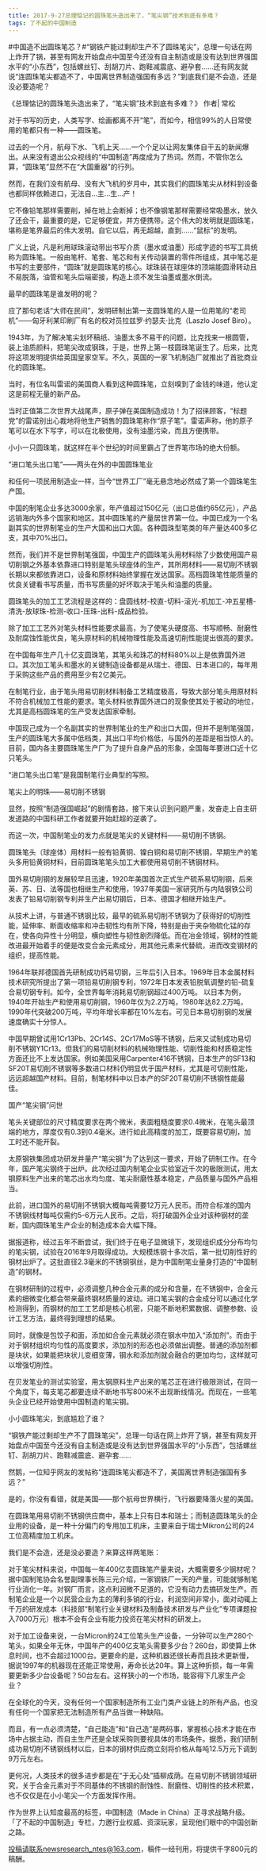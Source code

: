 ```yaml
---
title: 2017-9-27总理惦记的圆珠笔头造出来了，“笔尖钢”技术到底有多难？ 
tags: 了不起的中国制造
---
```


  

#中国造不出圆珠笔芯？#“钢铁产能过剩却生产不了圆珠笔尖”，总理一句话在网上炸开了锅，甚至有网友开始盘点中国至今还没有自主制造或是没有达到世界强国水平的“小东西”，包括螺丝钉、刮胡刀片、跑鞋减震底、避孕套……还有网友就说“连圆珠笔尖都造不了，中国离世界制造强国有多远？”到底我们是不会造，还是没必要造呢？




《总理惦记的圆珠笔头造出来了，“笔尖钢”技术到底有多难？》
作者| 常松

对于书写的历史，人类写字、绘画都离不开“笔”，而如今，相信99%的人日常使用的笔都只有一种——圆珠笔。

过去的一个月，航母下水、飞机上天……一个个足以让网友集体自干五的新闻爆出。从来没有退出公众视线的“中国制造”再度成为了热词。然而，不管你怎么算，“圆珠笔”显然不在“大国重器”的行列。

然而，在我们没有航母、没有大飞机的岁月中，其实我们的圆珠笔尖从材料到设备也都同样依赖进口，无法自…主…生…产！



它不像铅笔那样需要削，掉在地上会断掉；也不像钢笔那样需要经常吸墨水，放久了还会干，最重要的是，它足够便宜，并方便携带。这个伟大的发明就是圆珠笔，堪称是笔界最后的伟大发明。自它以后，再无超越，直到……“鼠标”的发明。

广义上说，凡是利用球珠滚动带出书写介质（墨水或油墨）形成字迹的书写工具统称为圆珠笔。一般由笔杆、笔套、笔芯和有关传动装置的零件所组成，其中笔芯是书写的主要部件，“圆珠”就是圆珠笔的核心。球珠装在球座体的顶端能圆滑转动且不易脱落，油管和笔头后端密接，构造上须不发生油墨或墨水倒流。



最早的圆珠笔是谁发明的呢？

应了那句老话“大师在民间”，发明研制出第一支圆珠笔的人是一位用笔的“老司机”——匈牙利某印刷厂有名的校对员拉兹罗·约瑟夫·比克（Laszlo Josef Biro）。

1943年，为了解决笔尖划坏稿纸、油墨太多不易干的问题，比克找来一根圆管，装上油质颜料，把笔尖改成钢珠，于是，世界上第一枝圆珠笔诞生了。后来，比克将这项发明提供给英国皇家空军。不久，英国的一家飞机制造厂就推出了首批商业化的圆珠笔。

当时，有位名叫雷诺的美国商人看到这种圆珠笔，立刻嗅到了金钱的味道，他认定这是前程无量的新产品。

当时正值第二次世界大战尾声，原子弹在美国制造成功！为了招徕顾客，“标题党”的雷诺别出心裁地将他生产销售的圆珠笔称作“原子笔”。雷诺声称，他的原子笔可以在水下写字，可以在北极使用，没有油墨污染，而且方便携带。

小小一只圆珠笔，就这样在半个世纪的时间里霸占了世界笔市场的绝大份额。

“进口笔头出口笔”——两头在外的中国圆珠笔业

和任何一项民用制造业一样，当今“世界工厂”毫无悬念地必然成了第一个圆珠笔生产国。

中国的制笔企业多达3000余家，年产值超过150亿元（出口总值约65亿元），产品远销海内外多个国家和地区。其中圆珠笔的产量居世界第一位。中国已成为一个名副其实的世界制笔业的生产大国和出口大国。各种圆珠型笔类的年产量达400多亿支，其中70%出口。

然而，我们并不是世界制笔强国，中国生产的圆珠笔头用材料除了少数使用国产易切削钢之外基本依靠进口特别是笔头球座体的生产，其所用材料——易切削不锈钢长期以来都依靠进口，设备和原材料始终掌握在发达国家。高档圆珠笔性能质量的优良关键看书写质量，而书写质量的好坏取决于笔头和油墨的质量。

圆珠笔头的加工工艺流程是这样的：盘圆线材-校直-切料-滚光-机加工-冲五星槽-清洗-放球珠-检测-收口-压珠-出料-成品检验。



除了加工工艺外对笔头材料性能要求最高，为了使笔头硬度高、书写顺畅、耐磨性及耐腐蚀性能优良，笔头原材料的机械物理性能及高速切削性能提出很高的要求。

在中国每年生产几十亿支圆珠笔，其笔头和珠芯的材料80%以上是依靠国外进口。其次加工笔头和墨水的关键制造设备都是从瑞士、德国、日本进口的，每年用于采购这些产品的费用至少有2亿美元。



在制笔行业，由于笔头用易切削材料制备工艺精度极高，导致大部分笔头用原材料不符合机械加工性能的要求。笔头材料依靠国外进口的现象使其处于被动的地位，尤其是高档圆珠笔的生产受发达国家牵制。

中国现己成为一个名副其实的世界制笔业的生产和出口大国，但并不是制笔强国，生产的圆珠笔大多属中低档类，其出口平均价格低，与国外的差距是相当惊人的。目前，国内各主要圆珠笔生产厂为了提升自身产品的形象，全国每年要进口近十亿只笔头。

“进口笔头出口笔”是我国制笔行业典型的写照。

笔尖上的明珠——易切削不锈钢

显然，按照“制造强国崛起”的剧情套路，接下来认识到问题严重，发奋走上自主研发道路的中国科研工作者就要开始赶超的逆袭了。

而这一次，中国制笔业的发力点就是笔尖的关键材料——易切削不锈钢。

圆珠笔头（球座体）用材料一般有铅黄铜、镍白铜和易切削不锈钢，早期生产的笔头多用铅黄铜材料，目前圆珠笔笔头加工大都使用易切削不锈钢材料。



国外易切削钢的发展较早且迅速，1920年美国首次正式生产硫系易切削钢，后来英、苏、日、法等国也相继生产和使用，1937年美国一家研究所与内陆钢铁公司发表了铅易切削钢专利并生产出易切钢后，日本、德国才相继开始生产。

从技术上讲，与普通不锈钢比较，最早的硫系易切削不锈钢为了获得好的切削性能，延伸率、断面收缩率和冲击韧性均有所下降，特别是由于夹杂物硫化锰的存在，使各向异性十分明显，横向塑性与韧性剧烈降低。而在冶金领域，钢材的性能改进最开始着手的便是改变合金元素成分，用其他元素来代替硫，进而改变钢材的组织，提高性能。

1964年联邦德国首先研制成功钙易切钢，三年后引入日本。1969年日本金属材料技术研究所提出了第一项铅易切削钢专利，1972年日本发表铅脱氧调整的铅-硫复合易切钢专利。如今，全世界每年消耗易切削钢超过400万吨。 以日本为例，1940年开始生产和使用易切削钢，1960年仅为2.2万吨，1980年达82.2万吨，1990年代突破200万吨，平均年增长率都在10%左右。可见日本易切削钢的发展速度确实十分惊人。

中国早期曾试用1Cr13Pb、2Cr14S、2Cr17MoS等不锈钢，后来又试制成功易切削不锈钢Y1Cr13。但我们的易切削材料的机械物理性能、切削性能和材质稳定性方面还比不上发达国家。例如美国采用Carpenter416不锈钢，日本生产的SF13和SF20T易切削不锈钢等多数进口材料仍明显优于国产材料，尤其是可切削性能，远远超越国产材料。目前，制笔材料中以日本产的SF20T易切削不锈钢性能最佳。

国产“笔尖钢”问世

笔头关键部位的尺寸精度要求在两个微米，表面粗糙度要求0.4微米，在笔头最顶端的地方，厚度仅有0.3到0.4毫米。进行如此高精度的加工，既要容易切削，加工时还不能开裂。



太原钢铁集团成功研发并量产“笔尖钢”为了达到这一要求，开始了研制工作。在今年，国产笔尖钢终于出炉。此次经过国内制笔企业实验室近千次的极限测试，用太钢原料生产出来的笔芯出水均匀度、笔尖耐磨性基本稳定，产品质量与国外产品相当。

此前，进口国外的易切削不锈钢大概每吨需要12万元人民币。而符合标准的国内不锈钢线材每吨仅需约5-6万元人民币。之后，将打破国外企业对该种钢材的垄断，国内圆珠笔生产企业的制造成本会大幅下降。



据报道称，经过五年不断尝试，我们终于在电子显微镜下，发现组织成分分布均匀的笔尖钢，试验在2016年9月取得成功。大规模炼钢十多次后，第一批切削性好的钢材出炉了。这批直径2.3毫米的不锈钢钢丝，是为中国制笔业量身打造的“中国制造”的钢材。

在钢材研制的过程中，必须调整几种合金元素的成分和含量，在不锈钢中，合金元素的细微变化都会带来最终钢材质量的波动。进口笔尖钢的合金成分可以通过化学检测得到，而钢材的加工工艺却是核心机密，只能不断地积累数据、调整参数、设计工艺方法，最终得到理想的结果。



同时，就像是包饺子和面，添加如合金元素就必须在钢水中加入“添加剂”。而由于对于钢材组织均匀性的高度要求，添加剂的形态也必须做出调整。普通的添加剂都是块状，如果能把块状儿变细变薄，钢水和添加剂就会融合的更加均匀，这样就可以增强切削性。

在贝发笔业的测试实验室，用太钢原料生产出来的笔芯正在进行极限测试，在同一个角度下，每支笔芯都要连续不断地书写800米不出现断线情况。而现在，一些笔头企业已经开始使用中国制造的笔尖钢。

小小圆珠笔尖，到底尴尬了谁？

“钢铁产能过剩却生产不了圆珠笔尖”，总理一句话在网上炸开了锅，甚至有网友开始盘点中国至今还没有自主制造或是没有达到世界强国水平的“小东西”，包括螺丝钉、刮胡刀片、跑鞋减震底、避孕套……

然鹅，一位知乎网友的发帖称“连圆珠笔尖都造不了，美国离世界制造强国有多远？”

是的，你没有看错，就是美国——那个航母世界横行，飞行器要降落火星的美国。

在圆珠笔用易切削不锈钢供应商中，基本上只有日本和瑞士；而制造圆珠笔头的企业用的设备，是一种十分偏门的专用加工机床，主要来自于瑞士Mikron公司的24工位高精度加工机床。



我们是不会造，还是没必要造？来算这样两笔账：

对于笔尖材料来说，中国每一年400亿支圆珠笔产量来说，大概需要多少钢材呢？据中国制笔协会名誉副理事长陈三元介绍，一家钢铁厂一天的产量，可能就够制笔行业消化一年。对钢厂而言，这点利润微不足道的，它没有动力去搞研发生产。而制笔企业是一个以民营企业为主的薄利多销的行业，利润空间非常小，面对动辄上千万的研发成本（科技部“制笔行业关键材料及制备技术研发与产业化”专项课题投入7000万元）根本不会有企业有能力投资在笔尖材料的研发上。

对于加工设备来说，一台Micron的24工位笔头生产设备，一分钟可以生产280个笔头，如果全年无休，中国年产的400亿支笔头需要多少台？260台，即使算上休息时间，也不会超过1000台。更要命的是，这种机器还很长寿而且技术更新慢，据说1997年的机器现在还能正常使用，寿命长达20年。算上这种折损，每一年需要更新多少台设备呢？50台左右。这样狭小的一个市场，能容得下几家生产企业？

在全球化的今天，没有任何一个国家制造所有工业门类产业链上的所有产品，也没有任何一个国家把无法制造所有产品当做一种缺陷。

而且，有一点必须清楚，“自己能造”和“自己造”是两码事，掌握核心技术才能在市场中占据主动，而自主生产还是全球采购则要视具体的市场条件。据悉，我们研制成功易切削不锈钢线材以后，日本的钢材供应商立刻将价格从每吨12.5万元下调到9万元左右。

更何况，人类技术的很多进步都是在“于无心处”插柳成荫。在易切削不锈钢领域研究，关于合金元素对于不同基体的不锈钢的耐蚀性、耐磨性、切削性的技术积累，也不仅仅是在小小笔尖一个方面发挥作用。

作为世界上认知度最高的标签，中国制造（Made in China）正寻求战略升级。「了不起的中国制造」专栏，力邀行业权威、资深玩家，呈现他们眼中的中国创新之路。

投稿请联系newsresearch_ntes@163.com，稿件一经刊用，将提供千字800元的稿酬。
